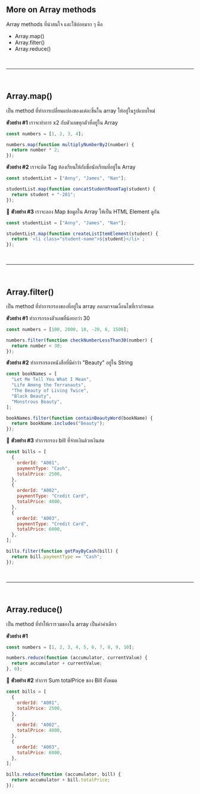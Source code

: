 ## More on Array methods

Array methods ที่น่าสนใจ และใช้บ่อยมาก ๆ คือ

- Array.map()
- Array.filter()
- Array.reduce()

<br><hr><br>

## Array.map()

เป็น method ที่ทำการเปลี่ยนแปลงของแต่ละชิ้นใน array ให้อยู่ในรูปแบบใหม่

**ตัวอย่าง #1** เราจะทำการ x2 กับตัวเลขทุกตัวที่อยู่ใน Array

```js
const numbers = [1, 2, 3, 4];

numbers.map(function multiplyNumberBy2(number) {
  return number * 2;
});
```

**ตัวอย่าง #2** เราจะติด Tag ห้องเรียนให้กับชื่อนักเรียนที่อยู่ใน Array

```js
const studentList = ["Anny", "James", "Nan"];

studentList.map(function concatStudentRoomTag(student) {
  return student + "-201";
});
```

🌟 **ตัวอย่าง #3** เราจะลอง Map ข้อมูลใน Array ให้เป็น HTML Element ดูกัน

```js
const studentList = ["Anny", "James", "Nan"];

studentList.map(function createListItemElement(student) {
  return `<li class="student-name">${student}</li>`;
});
```

<br><hr><br>

## Array.filter()

เป็น method ที่ทำการกรองของที่อยู่ใน array ออกมาจามเงื่อนไขที่เรากำหนด

**ตัวอย่าง #1** ทำการกรองตัวเลขที่น้อยกว่า 30

```js
const numbers = [100, 2000, 10, -20, 6, 1500];

numbers.filter(function checkNumberLessThan30(number) {
  return number < 30;
});
```

**ตัวอย่าง #2** ทำการกรองหนังสือที่มีคำว่า "Beauty" อยู่ใน String

```js
const bookNames = [
  "Let Me Tell You What I Mean",
  "Life Among the Terranauts",
  "The Beauty of Living Twice",
  "Black Beauty",
  "Monstrous Beauty",
];

bookNames.filter(function containBeautyWord(bookName) {
  return bookName.includes("Beauty");
});
```

🌟 **ตัวอย่าง #3** ทำการกรอง bill ที่จ่ายเงินด้วยเงินสด

```js
const bills = [
  {
    orderId: "A001",
    paymentType: "Cash",
    totalPrice: 2500,
  },
  {
    orderId: "A002",
    paymentType: "Credit Card",
    totalPrice: 4000,
  },
  {
    orderId: "A003",
    paymentType: "Credit Card",
    totalPrice: 6000,
  },
];

bills.filter(function getPayByCash(bill) {
  return bill.paymentType == "Cash";
});
```

<br><hr><br>

## Array.reduce()

เป็น method ที่ทำให้เรารวมของใน array เป็นค่าค่าเดียว

**ตัวอย่าง #1**

```js
const numbers = [1, 2, 3, 4, 5, 6, 7, 8, 9, 10];

numbers.reduce(function (accumulator, currentValue) {
  return accumulator + currentValue;
}, 0);
```

🌟 **ตัวอย่าง #2** ทำการ Sum totalPrice ของ Bill ทั้งหมด

```js
const bills = [
  {
    orderId: "A001",
    totalPrice: 2500,
  },
  {
    orderId: "A002",
    totalPrice: 4000,
  },
  {
    orderId: "A003",
    totalPrice: 6000,
  },
];

bills.reduce(function (accumulator, bill) {
  return accumulator + bill.totalPrice;
});
```
